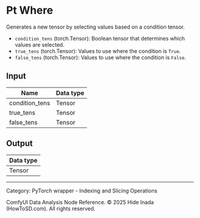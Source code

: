 # Pt Where
Generates a new tensor by selecting values based on a condition tensor.

* `condition_tens` (torch.Tensor): Boolean tensor that determines which values are selected.
* `true_tens` (torch.Tensor): Values to use where the condition is `True`.
* `false_tens` (torch.Tensor): Values to use where the condition is `False`.

## Input
| Name | Data type |
|---|---|
| condition_tens | Tensor |
| true_tens | Tensor |
| false_tens | Tensor |

## Output
| Data type |
|---|
| Tensor |

<HR>
Category: PyTorch wrapper - Indexing and Slicing Operations

ComfyUI Data Analysis Node Reference. © 2025 Hide Inada (HowToSD.com). All rights reserved.
